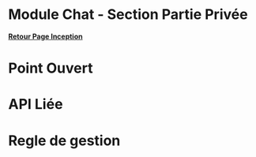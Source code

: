 # Module Chat - Section Partie Privée

**[Retour Page Inception](./00_Page_Inception.md)**

# Point Ouvert

# API Liée

# Regle de gestion


